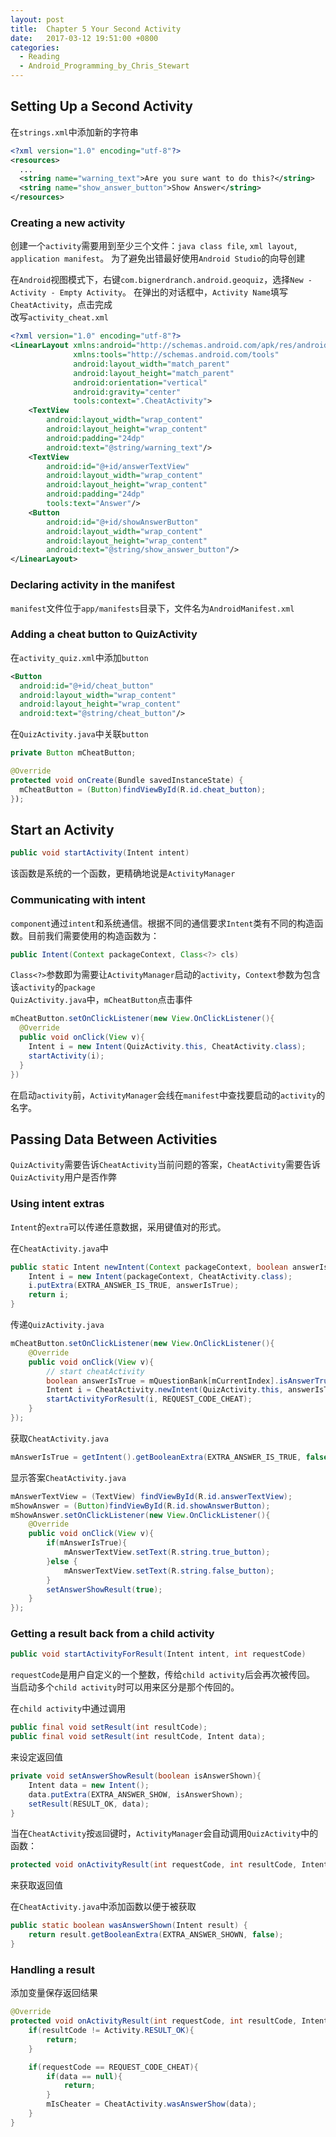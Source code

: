 ```yaml
---
layout: post
title:  Chapter 5 Your Second Activity
date:   2017-03-12 19:51:00 +0800
categories:
  - Reading
  - Android_Programming_by_Chris_Stewart
---
```


## Setting Up a Second Activity

在`strings.xml`中添加新的字符串

```xml
<?xml version="1.0" encoding="utf-8"?>
<resources>
  ...
  <string name="warning_text">Are you sure want to do this?</string>
  <string name="show_answer_button">Show Answer</string>
</resources>
```

### Creating a new activity

创建一个`activity`需要用到至少三个文件：`java class file`, `xml layout`, `application manifest`。
为了避免出错最好使用`Android Studio`的向导创建

在`Android`视图模式下，右键`com.bignerdranch.android.geoquiz`，选择`New - Activity - Empty Activity`。
在弹出的对话框中，`Activity Name`填写`CheatActivity`，点击完成  
改写`activity_cheat.xml`

```xml
<?xml version="1.0" encoding="utf-8"?>
<LinearLayout xmlns:android="http://schemas.android.com/apk/res/android"
              xmlns:tools="http://schemas.android.com/tools"
              android:layout_width="match_parent"
              android:layout_height="match_parent"
              android:orientation="vertical"
              android:gravity="center"
              tools:context=".CheatActivity">
    <TextView
        android:layout_width="wrap_content"
        android:layout_height="wrap_content"
        android:padding="24dp"
        android:text="@string/warning_text"/>
    <TextView
        android:id="@+id/answerTextView"
        android:layout_width="wrap_content"
        android:layout_height="wrap_content"
        android:padding="24dp"
        tools:text="Answer"/>
    <Button
        android:id="@+id/showAnswerButton"
        android:layout_width="wrap_content"
        android:layout_height="wrap_content"
        android:text="@string/show_answer_button"/>
</LinearLayout>
```

### Declaring activity in the manifest

`manifest`文件位于`app/manifests`目录下，文件名为`AndroidManifest.xml`

### Adding a cheat button to QuizActivity

在`activity_quiz.xml`中添加`button`

```xml
<Button
  android:id="@+id/cheat_button"
  android:layout_width="wrap_content"
  android:layout_height="wrap_content"
  android:text="@string/cheat_button"/>
```

在`QuizActivity.java`中关联`button`

```java
private Button mCheatButton;

@Override
protected void onCreate(Bundle savedInstanceState) {
  mCheatButton = (Button)findViewById(R.id.cheat_button);
});
```

## Start an Activity

```java
public void startActivity(Intent intent)
```

该函数是系统的一个函数，更精确地说是`ActivityManager`

### Communicating with intent

`component`通过`intent`和系统通信。根据不同的通信要求`Intent`类有不同的构造函数。目前我们需要使用的构造函数为：

```java
public Intent(Context packageContext, Class<?> cls)
```

`Class<?>`参数即为需要让`ActivityManager`启动的`activity`，`Context`参数为包含该`activity`的`package`  
`QuizActivity.java`中，`mCheatButton`点击事件

```java
mCheatButton.setOnClickListener(new View.OnClickListener(){
  @Override
  public void onClick(View v){
    Intent i = new Intent(QuizActivity.this, CheatActivity.class);
    startActivity(i);
  }
})
```

在启动`activity`前，`ActivityManager`会线在`manifest`中查找要启动的`activity`的名字。

## Passing Data Between Activities

`QuizActivity`需要告诉`CheatActivity`当前问题的答案，`CheatActivity`需要告诉`QuizActivity`用户是否作弊

### Using intent extras

`Intent`的`extra`可以传递任意数据，采用键值对的形式。

在`CheatActivity.java`中

```java
public static Intent newIntent(Context packageContext, boolean answerIsTrue){
    Intent i = new Intent(packageContext, CheatActivity.class);
    i.putExtra(EXTRA_ANSWER_IS_TRUE, answerIsTrue);
    return i;
}
```

传递`QuizActivity.java`

```java
mCheatButton.setOnClickListener(new View.OnClickListener(){
    @Override
    public void onClick(View v){
        // start cheatActivity
        boolean answerIsTrue = mQuestionBank[mCurrentIndex].isAnswerTrue();
        Intent i = CheatActivity.newIntent(QuizActivity.this, answerIsTrue);
        startActivityForResult(i, REQUEST_CODE_CHEAT);
    }
});
```

获取`CheatActivity.java`

```java
mAnswerIsTrue = getIntent().getBooleanExtra(EXTRA_ANSWER_IS_TRUE, false);
```

显示答案`CheatActivity.java`

```java
mAnswerTextView = (TextView) findViewById(R.id.answerTextView);
mShowAnswer = (Button)findViewById(R.id.showAnswerButton);
mShowAnswer.setOnClickListener(new View.OnClickListener(){
    @Override
    public void onClick(View v){
        if(mAnswerIsTrue){
            mAnswerTextView.setText(R.string.true_button);
        }else {
            mAnswerTextView.setText(R.string.false_button);
        }
        setAnswerShowResult(true);
    }
});
```

### Getting a result back from a child activity

```java
public void startActivityForResult(Intent intent, int requestCode)
```

`requestCode`是用户自定义的一个整数，传给`child activity`后会再次被传回。
当启动多个`child activity`时可以用来区分是那个传回的。

在`child activity`中通过调用

```java
public final void setResult(int resultCode);
public final void setResult(int resultCode, Intent data);
```

来设定返回值

```java
private void setAnswerShowResult(boolean isAnswerShown){
    Intent data = new Intent();
    data.putExtra(EXTRA_ANSWER_SHOW, isAnswerShown);
    setResult(RESULT_OK, data);
}
```

当在`CheatActivity`按`返回`键时，`ActivityManager`会自动调用`QuizActivity`中的函数：

```java
protected void onActivityResult(int requestCode, int resultCode, Intent data);
```

来获取返回值

在`CheatActivity.java`中添加函数以便于被获取

```java
public static boolean wasAnswerShown(Intent result) {
    return result.getBooleanExtra(EXTRA_ANSWER_SHOWN, false);
}
```

### Handling a result

添加变量保存返回结果

```java
@Override
protected void onActivityResult(int requestCode, int resultCode, Intent data){
    if(resultCode != Activity.RESULT_OK){
        return;
    }

    if(requestCode == REQUEST_CODE_CHEAT){
        if(data == null){
            return;
        }
        mIsCheater = CheatActivity.wasAnswerShow(data);
    }
}
```
